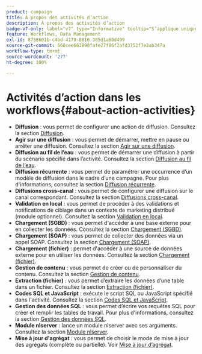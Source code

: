```yaml
---
product: campaign
title: À propos des activités d’action
description: À propos des activités d’action
badge-v7-only: label="v7" type="Informative" tooltip="S’applique uniquement à Campaign Classic v7"
feature: Workflows, Data Management
exl-id: 8758601b-c4bd-4179-8816-305d1a68d499
source-git-commit: 668cee663890fafe27f86f2afd3752f7e2ab347a
workflow-type: tm+mt
source-wordcount: '277'
ht-degree: 100%

---
```


# Activités d’action dans les workflows{#about-action-activities}



* **Diffusion** : vous permet de configurer une action de diffusion. Consultez la section [Diffusion](delivery.md).
* **Agir sur une diffusion** : vous permet de démarrer, mettre en pause ou arrêter une diffusion. Consultez la section [Agir sur une diffusion](delivery-control.md).
* **Diffusion au fil de l’eau** : vous permet de démarrer une diffusion à partir du scénario spécifié dans l’activité. Consultez la section [Diffusion au fil de l’eau](continuous-delivery.md).
* **Diffusion récurrente** : vous permet de paramétrer une occurrence d’un modèle de diffusion dans le cadre d’une campagne. Pour plus d&#39;informations, consultez la section [Diffusion récurrente](recurring-delivery.md).
* **Diffusions cross-canal** : vous permet de configurer une diffusion sur le canal correspondant. Consultez la section [Diffusions cross-canal](cross-channel-deliveries.md).
* **Validation en local** : vous permet de procéder à des validations et notifications de ciblage dans un contexte de marketing distribué (module optionnel). Consultez la section [Validation en local](local-approval.md).
* **Chargement (SGBD)** : vous permet d&#39;accéder à une base externe pour en collecter les données. Consultez la section [Chargement (SGBD)](data-loading-rdbms.md).
* **Chargement (SOAP)** : vous permet de collecter des données via un appel SOAP. Consultez la section [Chargement (SOAP)](loading-soap.md).
* **Chargement (fichier)** : permet d&#39;accéder à une source de données externe pour en utiliser les données. Consultez la section [Chargement (fichier)](data-loading-file.md).
* **Gestion de contenu** : vous permet de créer ou de personnaliser du contenu. Consultez la section [Gestion de contenu](content-management.md).
* **Extraction (fichier)** : vous permet d’extraire les données d’une table dans un fichier. Consultez la section [Extraction (fichier)](extraction-file.md).
* **Codes SQL et JavaScript** : exécute le script SQL ou JavaScript spécifié dans l&#39;activité. Consultez la section [Codes SQL et JavaScript](sql-code-and-javascript-code.md).
* **Gestion des données SQL** : vous permet d’écrire vos requêtes SQL pour créer et remplir les tables de travail. Pour plus d&#39;informations, consultez la section [Gestion des données SQL](sql-data-management.md).
* **Module nlserver** : lance un module nlserver avec ses arguments. Consultez la section [Module nlserver](nlserver-module.md).
* **Mise à jour d&#39;agrégat** : vous permet de choisir le mode de mise à jour des agrégats (complète ou partielle). Voir [Mise à jour d’agrégat](update-aggregate.md).
